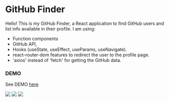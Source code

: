# GitHub Finder

Hello! This is my GitHub Finder, a React application to find GitHub users and 
list info available in their profile. I am using:
- Function components
- GitHub API,
- Hooks (useState, useEffect, useParams, useNavigate).
- react-router-dom features to redirect the user to the profile page.
- 'axios' instead of 'fetch' for getting the GitHub data.


### DEMO

See DEMO [here](https://deynnialmazan.github.io/github-finder/)

![](https://img.shields.io/badge/HTML5-E34F26?style=for-the-badge&logo=html5&logoColor=white) ![](https://img.shields.io/badge/CSS3-1572B6?style=for-the-badge&logo=css3&logoColor=white) ![](https://img.shields.io/badge/JavaScript-F7DF1E?style=for-the-badge&logo=javascript&logoColor=black)


